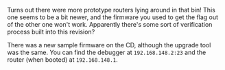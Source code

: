 Turns out there were more prototype routers lying around in that bin! This one
seems to be a bit newer, and the firmware you used to get the flag out of the
other one won't work. Apparently there's some sort of verification process built
into this revision?

There was a new sample firmware on the CD, although the upgrade tool was the
same. You can find the debugger at `192.168.148.2:23` and the router (when
booted) at `192.168.148.1`.

